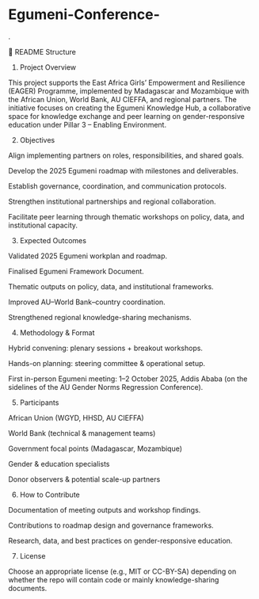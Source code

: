 # Egumeni-Conference-
.

📖 README Structure
1. Project Overview

This project supports the East Africa Girls’ Empowerment and Resilience (EAGER) Programme, implemented by Madagascar and Mozambique with the African Union, World Bank, AU CIEFFA, and regional partners.
The initiative focuses on creating the Egumeni Knowledge Hub, a collaborative space for knowledge exchange and peer learning on gender-responsive education under Pillar 3 – Enabling Environment.

2. Objectives

Align implementing partners on roles, responsibilities, and shared goals.

Develop the 2025 Egumeni roadmap with milestones and deliverables.

Establish governance, coordination, and communication protocols.

Strengthen institutional partnerships and regional collaboration.

Facilitate peer learning through thematic workshops on policy, data, and institutional capacity.

3. Expected Outcomes

Validated 2025 Egumeni workplan and roadmap.

Finalised Egumeni Framework Document.

Thematic outputs on policy, data, and institutional frameworks.

Improved AU–World Bank–country coordination.

Strengthened regional knowledge-sharing mechanisms.

4. Methodology & Format

Hybrid convening: plenary sessions + breakout workshops.

Hands-on planning: steering committee & operational setup.

First in-person Egumeni meeting: 1–2 October 2025, Addis Ababa (on the sidelines of the AU Gender Norms Regression Conference).

5. Participants

African Union (WGYD, HHSD, AU CIEFFA)

World Bank (technical & management teams)

Government focal points (Madagascar, Mozambique)

Gender & education specialists

Donor observers & potential scale-up partners

6. How to Contribute

Documentation of meeting outputs and workshop findings.

Contributions to roadmap design and governance frameworks.

Research, data, and best practices on gender-responsive education.

7. License

Choose an appropriate license (e.g., MIT or CC-BY-SA) depending on whether the repo will contain code or mainly knowledge-sharing documents.
